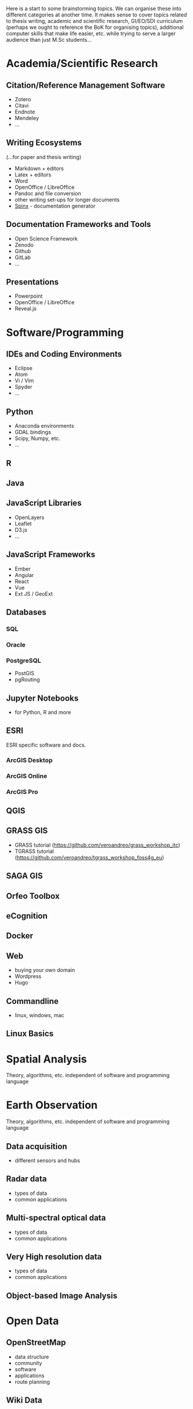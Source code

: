 Here is a start to some brainstorming topics. We can organise these into different categories at another time. It makes sense to cover topics related to thesis writing, academic and scientific research, GI/EO/SDI curriculum (perhaps we ought to reference the BoK for organising topics), additional computer skills that make life easier, etc. while trying to serve a larger audience than just M.Sc students...

# Academia/Scientific Research

## Citation/Reference Management Software
- Zotero
- Citavi
- Endnote
- Mendeley
- ...

## Writing Ecosystems

(...for paper and thesis writing)

- Markdown + editors
- Latex + editors
- Word
- OpenOffice / LibreOffice
- Pandoc and file conversion
- other writing set-ups for longer documents
- [Spinx](http://www.sphinx-doc.org/en/master/) - documentation generator

## Documentation Frameworks and Tools
- Open Science Framework
- Zenodo
- Github
- GitLab
- ...

## Presentations
- Powerpoint
- OpenOffice / LibreOffice
- Reveal.js


# Software/Programming

## IDEs and Coding Environments
- Eclipse
- Atom
- Vi / Vim
- Spyder
- ...

## Python
- Anaconda environments
- GDAL bindings
- Scipy, Numpy, etc.
- ...

## R

## Java

## JavaScript Libraries
- OpenLayers
- Leaflet
- D3.js
- ...

## JavaScript Frameworks
- Ember
- Angular
- React
- Vue
- Ext JS / GeoExt

## Databases

### SQL

### Oracle

### PostgreSQL

- PostGIS
- pgRouting


## Jupyter Notebooks
- for Python, R and more

## ESRI

ESRI specific software and docs.

### ArcGIS Desktop

### ArcGIS Online

### ArcGIS Pro

## QGIS

## GRASS GIS

- GRASS tutorial (https://github.com/veroandreo/grass_workshop_itc)
- TGRASS tutorial (https://github.com/veroandreo/tgrass_workshop_foss4g_eu)


## SAGA GIS

## Orfeo Toolbox

## eCognition

## Docker

## Web

- buying your own domain
- Wordpress
- Hugo

## Commandline
- linux, windows, mac

## Linux Basics


# Spatial Analysis
Theory, algorithms, etc. independent of software and programming language


# Earth Observation
Theory, algorithms, etc. independent of software and programming language

## Data acquisition
- different sensors and hubs

## Radar data
- types of data
- common applications

## Multi-spectral optical data
- types of data
- common applications

## Very High resolution data
- types of data
- common applications

## Object-based Image Analysis


# Open Data

## OpenStreetMap

- data structure
- community
- software
- applications
- route planning

## Wiki Data
